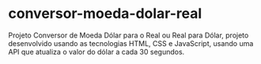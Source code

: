 # conversor-moeda-dolar-real
Projeto Conversor de Moeda Dólar para o Real ou Real para Dólar, projeto desenvolvido usando as tecnologias HTML, CSS e JavaScript, usando uma API que atualiza o valor do dólar a cada 30 segundos.
